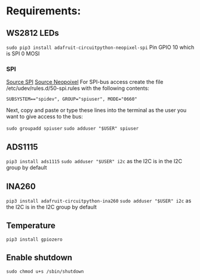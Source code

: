 # Requirements:

## WS2812 LEDs
`sudo pip3 install adafruit-circuitpython-neopixel-spi`
Pin GPIO 10 which is SPI 0 MOSI

### SPI
[Source SPI](https://forum.up-community.org/discussion/2141/solved-tutorial-gpio-i2c-spi-access-without-root-permissions)
[Source Neopoixel](https://learn.adafruit.com/circuitpython-neopixels-using-spi)
For SPI-bus access create the file /etc/udev/rules.d/50-spi.rules with the following contents:

`SUBSYSTEM=="spidev", GROUP="spiuser", MODE="0660"`

Next, copy and paste or type these lines into the terminal as the user you want to give access to the bus:

`sudo groupadd spiuser`
`sudo adduser "$USER" spiuser`

## ADS1115

`pip3 install ads1115`
`sudo adduser "$USER" i2c` as the I2C is in the I2C group by default

## INA260

`pip3 install adafruit-circuitpython-ina260`
`sudo adduser "$USER" i2c` as the I2C is in the I2C group by default

## Temperature

`pip3 install gpiozero`

## Enable shutdown
`sudo chmod u+s /sbin/shutdown`
